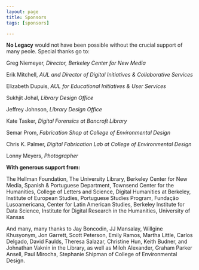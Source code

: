 ```yaml
---
layout: page
title: Sponsors
tags: [sponsors]

---
```


**No Legacy** would not have been possible without the crucial support of many peole. Special thanks go to:

Greg Niemeyer, *Director, Berkeley Center for New Media*

Erik Mitchell, *AUL and Director of Digital Initiatives & Collaborative Services*

Elizabeth Dupuis, *AUL for Educational Initiatives & User Services*

Sukhjit Johal, *Library Design Office*

Jeffrey Johnson, *Library Design Office*

Kate Tasker, *Digital Forensics at Bancroft Library*

Semar Prom, *Fabrication Shop at College of Environmental Design*

Chris K. Palmer, *Digital Fabrication Lab at College of Environmental Design*

Lonny Meyers, *Photographer*

**With generous support from:**

The Hellman Foundation,
The University Library,
Berkeley Center for New Media,
Spanish & Portuguese Department,
Townsend Center for the Humanities,
College of Letters and Science,
Digital Humanities at Berkeley,
Institute of European Studies,
Portuguese Studies Program,
Fundação Lusoamericana,
Center for Latin American Studies,
Berkeley Institute for Data Science,
Institute for Digital Research in the Humanities, University of Kansas

And many, many thanks to Jay Boncodin, JJ Mansalay, Willgine Khusyonym, Jon Garrett, Scott Peterson, Emily Ramos, Martha Little, Carlos Delgado, David Faulds, Theresa Salazar, Christine Hun, Keith Budner, and Johnathan Vaknin in the Library, as well as Miloh Alexander, Graham Parker Ansell, Paul Mirocha, Stephanie Shipman of College of Environmental Design.
